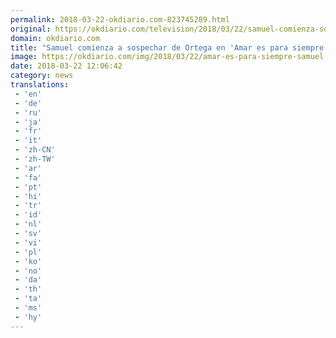 ```yaml
---
permalink: 2018-03-22-okdiario.com-823745289.html
original: https://okdiario.com/television/2018/03/22/samuel-comienza-sospechar-ortega-amar-siempre-2002799
domain: okdiario.com
title: "Samuel comienza a sospechar de Ortega en 'Amar es para siempre'"
image: https://okdiario.com/img/2018/03/22/amar-es-para-siempre-samuel.jpg
date: 2018-03-22 12:06:42
category: news
translations: 
 - 'en'
 - 'de'
 - 'ru'
 - 'ja'
 - 'fr'
 - 'it'
 - 'zh-CN'
 - 'zh-TW'
 - 'ar'
 - 'fa'
 - 'pt'
 - 'hi'
 - 'tr'
 - 'id'
 - 'nl'
 - 'sv'
 - 'vi'
 - 'pl'
 - 'ko'
 - 'no'
 - 'da'
 - 'th'
 - 'ta'
 - 'ms'
 - 'hy'
---
```


